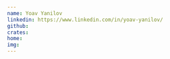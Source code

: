 ```yaml
---
name: Yoav Yanilov
linkedin: https://www.linkedin.com/in/yoav-yanilov/
github:
crates:
home:
img:
---
```

